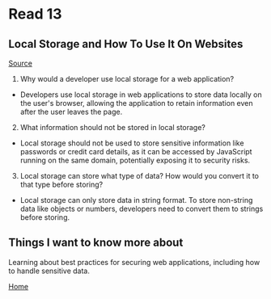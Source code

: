 # Read 13

## Local Storage and How To Use It On Websites
[Source](https://www.smashingmagazine.com/2010/10/local-storage-and-how-to-use-it/)

1. Why would a developer use local storage for a web application?

- Developers use local storage in web applications to store data locally on the user's browser, allowing the application to retain information even after the user leaves the page.

2. What information should not be stored in local storage?

- Local storage should not be used to store sensitive information like passwords or credit card details, as it can be accessed by JavaScript running on the same domain, potentially exposing it to security risks.

3. Local storage can store what type of data? How would you convert it to that type before storing?

- Local storage can only store data in string format. To store non-string data like objects or numbers, developers need to convert them to strings before storing. 

## Things I want to know more about

Learning about best practices for securing web applications, including how to handle sensitive data.

[Home](https://sfpagalan.github.io/reading-notes/)